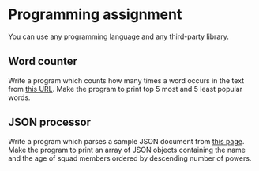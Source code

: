 # Programming assignment

You can use any programming language and any third-party library.

## Word counter

Write a program which counts how many times a word occurs in the text from [this URL](https://www.gutenberg.org/cache/epub/1184/pg1184.txt). Make the program to print top 5 most and 5 least popular words.


## JSON processor

Write a program which parses a sample JSON document from [this page](https://developer.mozilla.org/en-US/docs/Learn/JavaScript/Objects/JSON#json_structure). Make the program to print an array of JSON objects containing the name and the age of squad members ordered by descending number of powers.

